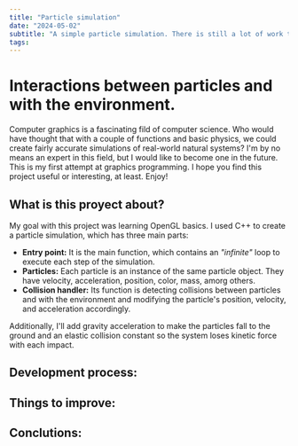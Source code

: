 ```yaml
---
title: "Particle simulation"
date: "2024-05-02"
subtitle: "A simple particle simulation. There is still a lot of work to be done..."
tags:
---
```


# Interactions between particles and with the environment.

Computer graphics is a fascinating fild of computer science. Who would have thought that with a couple of functions and basic physics, we could create fairly accurate simulations of real-world natural systems? I'm by no means an expert in this field, but I would like to become one in the future. This is my first attempt at graphics programming. I hope you find this project useful or interesting, at least. Enjoy!


## What is this proyect about?

My goal with this project was learning OpenGL basics. I used C++ to create a particle simulation, which has three main parts:
* **Entry point:** It is the main function, which contains an *"infinite"* loop to execute each step of the simulation.
* **Particles:** Each particle is an instance of the same particle object. They have velocity, acceleration, position, color, mass, amorg others.
* **Collision handler:** Its function is detecting collisions between particles and with the environment and modifying the particle's position, velocity, and acceleration accordingly.

Additionally, I'll add gravity acceleration to make the particles fall to the ground and an elastic collision constant so the system loses kinetic force with each impact.

## Development process:

## Things to improve:

## Conclutions:
